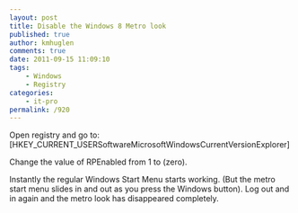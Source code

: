 ```yaml
---
layout: post
title: Disable the Windows 8 Metro look
published: true
author: kmhuglen
comments: true
date: 2011-09-15 11:09:10
tags:
    - Windows
    - Registry
categories:
    - it-pro
permalink: /920
---
```


  Open registry and go to: [HKEY_CURRENT_USERSoftwareMicrosoftWindowsCurrentVersionExplorer]



  Change the value of RPEnabled from 1 to  (zero).



  Instantly the regular Windows Start Menu starts working. (But the metro start menu slides in and out as you press the Windows button). Log out and in again and the metro look has disappeared completely.
